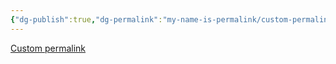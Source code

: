 ```yaml
---
{"dg-publish":true,"dg-permalink":"my-name-is-permalink/custom-permalink","permalink":"/my-name-is-permalink/custom-permalink/","created":"2024-05-07T10:12:25.000-05:00","updated":"2024-05-07T10:12:25.000-05:00"}
---
```


[Custom permalink](https://dg-docs.ole.dev/advanced/note-specific-settings/)

